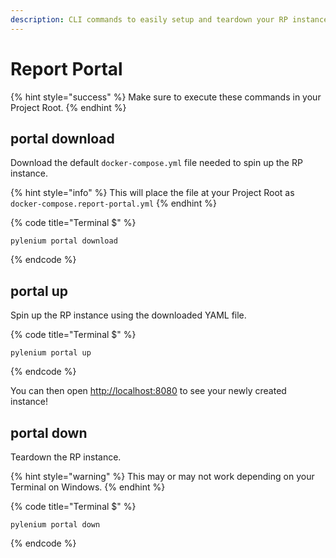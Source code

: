 ```yaml
---
description: CLI commands to easily setup and teardown your RP instance.
---
```


# Report Portal

{% hint style="success" %}
Make sure to execute these commands in your Project Root.
{% endhint %}

## portal download

Download the default `docker-compose.yml` file needed to spin up the RP instance.

{% hint style="info" %}
This will place the file at your Project Root as `docker-compose.report-portal.yml`
{% endhint %}

{% code title="Terminal $" %}
```text
pylenium portal download
```
{% endcode %}

## portal up

Spin up the RP instance using the downloaded YAML file.

{% code title="Terminal $" %}
```text
pylenium portal up
```
{% endcode %}

You can then open [http://localhost:8080](http://localhost:8080) to see your newly created instance!

## portal down

Teardown the RP instance.

{% hint style="warning" %}
This may or may not work depending on your Terminal on Windows.
{% endhint %}

{% code title="Terminal $" %}
```text
pylenium portal down
```
{% endcode %}

